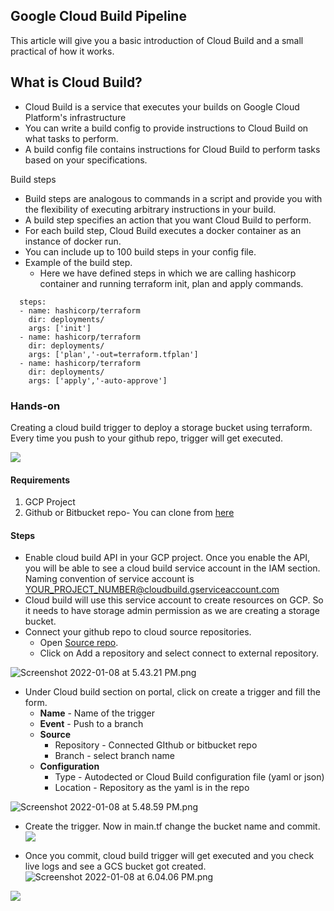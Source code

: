 ## Google Cloud Build Pipeline

This article will give you a basic introduction of Cloud Build and a small practical of how it works.
## What is Cloud Build?
- Cloud Build is a service that executes your builds on Google Cloud Platform's infrastructure
- You can write a build config to provide instructions to Cloud Build on what tasks to perform.
- A build config file contains instructions for Cloud Build to perform tasks based on your specifications.

Build steps
- Build steps are analogous to commands in a script and provide you with the flexibility of executing 
   arbitrary instructions in your build.
- A build step specifies an action that you want Cloud Build to perform.
- For each build step, Cloud Build executes a docker container as an instance of docker run.
- You can include up to 100 build steps in your config file.
- Example of the build step.
   - Here we have defined steps in which we are calling hashicorp container and running terraform init, plan and apply commands.

```   
  steps:
  - name: hashicorp/terraform
    dir: deployments/
    args: ['init']
  - name: hashicorp/terraform
    dir: deployments/
    args: ['plan','-out=terraform.tfplan']
  - name: hashicorp/terraform
    dir: deployments/
    args: ['apply','-auto-approve']
``` 

### Hands-on
 Creating a cloud build trigger to deploy a storage bucket using terraform. Every time you push to your github repo, trigger will get executed.
 
![](https://media.giphy.com/media/JrYnKirK79252t3wDs/giphy.gif)

#### Requirements
   1) GCP Project
   2) Github or Bitbucket repo-  You can clone from [here](https://github.com/nikhilmakhijani/Cloudbuild-demo)

#### Steps
- Enable cloud build API in your GCP project. Once you enable the API, you will be able to see a cloud build service account in the IAM section.
 Naming convention of service account is YOUR_PROJECT_NUMBER@cloudbuild.gserviceaccount.com
- Cloud build will use this service account to create resources on GCP. So it needs to have storage admin permission as we are creating a storage bucket.
- Connect your github repo to cloud source repositories.
  - Open  [Source repo](https://source.cloud.google.com). 
  - Click on Add a repository and select connect to external repository.
  
![Screenshot 2022-01-08 at 5.43.21 PM.png](https://cdn.hashnode.com/res/hashnode/image/upload/v1641644791341/-rQRKIGme.png)
- Under Cloud build section on portal, click on create a trigger and fill the form.
    - **Name** - Name of the trigger
    - **Event** - Push to a branch
    - **Source** 
        - Repository - Connected GIthub or bitbucket repo
        - Branch - select branch name
    - **Configuration** 
         - Type - Autodected or Cloud Build configuration file (yaml or json)
         - Location - Repository as the yaml is in the repo
    
![Screenshot 2022-01-08 at 5.48.59 PM.png](https://cdn.hashnode.com/res/hashnode/image/upload/v1641644801761/157IZgUh6.png)

- Create the trigger. Now in main.tf change the bucket name and commit.
![](https://media.giphy.com/media/JmUlkDJMifYiXAri23/giphy.gif)

- Once you commit, cloud build trigger will get executed and you check live logs and see a GCS bucket got created.
![Screenshot 2022-01-08 at 6.04.06 PM.png](https://cdn.hashnode.com/res/hashnode/image/upload/v1641645331688/mP1-5i-ik.png)

![](https://media.giphy.com/media/XBWrLAZricVcBwL8r4/giphy.gif)





   





